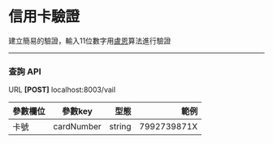 # 信用卡驗證

建立簡易的驗證，輸入11位數字用[盧恩](https://en.wikipedia.org/wiki/Luhn_algorithm)算法進行驗證



---

### 查詢 API

URL **[POST]** localhost:8003/vail


| 參數欄位 |  參數key  |  型態 |  範例 |
|------|:-------:|-------:|-------:|
| 卡號   |  cardNumber   | string | 7992739871X |

